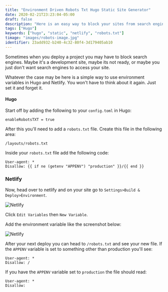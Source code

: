 ```yaml
---
title: "Environment Driven Robots Txt Hugo Static Site Generator"
date: 2020-02-21T23:23:04-05:00
draft: false
description: "Here is an easy way to block your sites from search engines when using Hugo.  Easily blog search engines by using environment variables."
tags: ["Hugo"]
keywords: ["hugo", "static", "netlify", "robots.txt"]
timage: "images/robots-image.jpg"
identifier: 23add932-b240-4c32-80f4-3d179405ab10
---
```


Sometimes when you deploy a project you may have to block search engines.  Maybe it's a development site, maybe its not ready, or maybe you just don't want search engines to access your site.  

Whatever the case may be here is a simple way to use environment variables in Hugo and Netlify.  You won't have to think about it again. Just set it and forget it.

#### Hugo

Start off by adding the following to your `config.toml` in Hugo:

```
enableRobotsTXT = true
```

After this you'll need to add a `robots.txt` file.  Create this file in the following area:

```
/layouts/robots.txt
```

Inside your `robots.txt` file add the following code:

```
User-agent: *
Disallow: {{ if ne (getenv "APPENV") "production" }}/{{ end }}
```

### Netlify

Now, head over to netlify and on your site go to `Settings>Build & Deploy>Environment`.

![Netlify](/images/netlify-env.png)

Click `Edit Variables` then `New Variable`. 

Add the environment variable like the screenshot below:

![Netlify](/images/netlify-new-env.png)

After your next deploy you can head to `/robots.txt` and see your new file.  If the `APPENV` variable is set to something other than production you'll see:

```
User-agent: *
Disallow: /
```

If you have the `APPENV` variable set to `production` the file should read:

```
User-agent: *
Disallow:
```